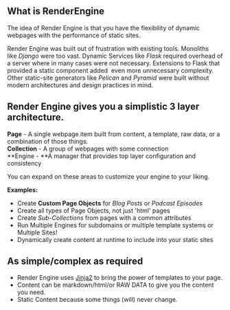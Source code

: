 ## What is RenderEngine

The idea of Render Engine is that you have the flexibility of dynamic webpages with the performance of static sites.   
  
Render Engine was built out of frustration with existing tools. Monoliths like _Django_ were too vast. Dynamic Services like _Flask_ required overhead of a server where in many cases were not necessary. Extensions to Flask that provided a static component added  even more unnecessary complexity. Other static-site generators like _Pelican_ and _Pyramid_ were built without modern architectures and design practices in mind.  
  

## Render Engine gives you a simplistic 3 layer architecture. 

**Page** - A single webpage item built from content, a template, raw data, or a combination of those things.  
**Collection** - A group of webpages with some connection  
**Engine - **A manager that provides top layer configuration and consistency  
  
You can expand on these areas to customize your engine to your liking.  
  
**Examples:**

- Create **Custom Page Objects** for _Blog Posts_ or _Podcast Episodes_
- Create all types of Page Objects, not just 'html' pages
- Create _Sub-Collections_ from pages with a common attributes
- Run Multiple Engines for subdomains or multiple template systems or Multiple Sites!
- Dynamically create content at runtime to include into your static sites

## As simple/complex as required

- Render Engine uses [Jinja2] to bring the power of templates to your page.
- Content can be markdown/html/or RAW DATA to give you the content you need.
- Static Content because some things (will) never change.

[Jinja2]: https://jinja.palletsprojects.com/en/latest

